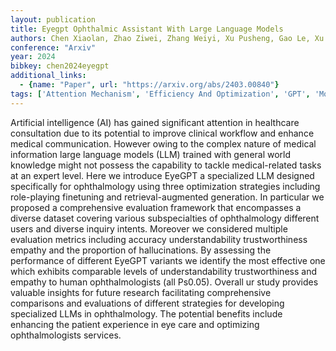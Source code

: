 ```yaml
---
layout: publication
title: Eyegpt Ophthalmic Assistant With Large Language Models
authors: Chen Xiaolan, Zhao Ziwei, Zhang Weiyi, Xu Pusheng, Gao Le, Xu Mingpu, Wu Yue, Li Yinwen, Shi Danli, He Mingguang
conference: "Arxiv"
year: 2024
bibkey: chen2024eyegpt
additional_links:
  - {name: "Paper", url: "https://arxiv.org/abs/2403.00840"}
tags: ['Attention Mechanism', 'Efficiency And Optimization', 'GPT', 'Model Architecture', 'RAG', 'Reinforcement Learning', 'Tools']
---
```

Artificial intelligence (AI) has gained significant attention in healthcare consultation due to its potential to improve clinical workflow and enhance medical communication. However owing to the complex nature of medical information large language models (LLM) trained with general world knowledge might not possess the capability to tackle medical-related tasks at an expert level. Here we introduce EyeGPT a specialized LLM designed specifically for ophthalmology using three optimization strategies including role-playing finetuning and retrieval-augmented generation. In particular we proposed a comprehensive evaluation framework that encompasses a diverse dataset covering various subspecialties of ophthalmology different users and diverse inquiry intents. Moreover we considered multiple evaluation metrics including accuracy understandability trustworthiness empathy and the proportion of hallucinations. By assessing the performance of different EyeGPT variants we identify the most effective one which exhibits comparable levels of understandability trustworthiness and empathy to human ophthalmologists (all Ps0.05). Overall ur study provides valuable insights for future research facilitating comprehensive comparisons and evaluations of different strategies for developing specialized LLMs in ophthalmology. The potential benefits include enhancing the patient experience in eye care and optimizing ophthalmologists services.
